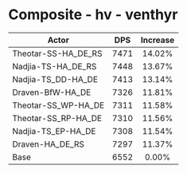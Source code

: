# Composite - hv - venthyr
| Actor | DPS | Increase |
|---|:---:|:---:|
|Theotar-SS-HA_DE_RS|7471|14.02%|
|Nadjia-TS-HA_DE_RS|7448|13.67%|
|Nadjia-TS_DD-HA_DE|7413|13.14%|
|Draven-BfW-HA_DE|7326|11.81%|
|Theotar-SS_WP-HA_DE|7311|11.58%|
|Theotar-SS_RP-HA_DE|7310|11.56%|
|Nadjia-TS_EP-HA_DE|7308|11.54%|
|Draven-HA_DE_RS|7297|11.37%|
|Base|6552|0.00%|

